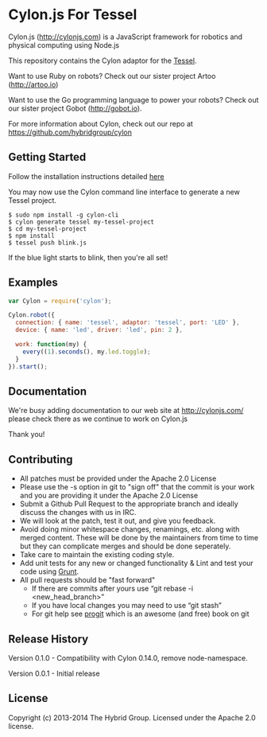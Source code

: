 # Cylon.js For Tessel

Cylon.js (http://cylonjs.com) is a JavaScript framework for robotics and
physical computing using Node.js

This repository contains the Cylon adaptor for the [Tessel](https://tessel.io/).

Want to use Ruby on robots? Check out our sister project Artoo (http://artoo.io)

Want to use the Go programming language to power your robots? Check out our
sister project Gobot (http://gobot.io).

For more information about Cylon, check out our repo at
https://github.com/hybridgroup/cylon

## Getting Started

Follow the installation instructions detailed [here](https://tessel.io/install/)

You may now use the Cylon command line interface to generate a new Tessel project.

```
$ sudo npm install -g cylon-cli
$ cylon generate tessel my-tessel-project
$ cd my-tessel-project
$ npm install
$ tessel push blink.js
```

If the blue light starts to blink, then you're all set!

## Examples

```javascript
var Cylon = require('cylon');

Cylon.robot({
  connection: { name: 'tessel', adaptor: 'tessel', port: 'LED' },
  device: { name: 'led', driver: 'led', pin: 2 },

  work: function(my) {
    every((1).seconds(), my.led.toggle);
  }
}).start();
```

## Documentation
We're busy adding documentation to our web site at http://cylonjs.com/ please check there as we continue to work on Cylon.js

Thank you!

## Contributing

* All patches must be provided under the Apache 2.0 License
* Please use the -s option in git to "sign off" that the commit is your work and you are providing it under the Apache 2.0 License
* Submit a Github Pull Request to the appropriate branch and ideally discuss the changes with us in IRC.
* We will look at the patch, test it out, and give you feedback.
* Avoid doing minor whitespace changes, renamings, etc. along with merged content. These will be done by the maintainers from time to time but they can complicate merges and should be done seperately.
* Take care to maintain the existing coding style.
* Add unit tests for any new or changed functionality & Lint and test your code using [Grunt](http://gruntjs.com/).
* All pull requests should be "fast forward"
  * If there are commits after yours use “git rebase -i <new_head_branch>”
  * If you have local changes you may need to use “git stash”
  * For git help see [progit](http://git-scm.com/book) which is an awesome (and free) book on git

## Release History

Version 0.1.0 - Compatibility with Cylon 0.14.0, remove node-namespace.

Version 0.0.1 - Initial release

## License

Copyright (c) 2013-2014 The Hybrid Group. Licensed under the Apache 2.0 license.
